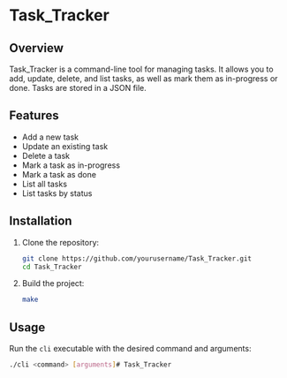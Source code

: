 # Task_Tracker

## Overview
Task_Tracker is a command-line tool for managing tasks. It allows you to add, update, delete, and list tasks, as well as mark them as in-progress or done. Tasks are stored in a JSON file.

## Features
- Add a new task
- Update an existing task
- Delete a task
- Mark a task as in-progress
- Mark a task as done
- List all tasks
- List tasks by status

## Installation
1. Clone the repository:
    ```sh
    git clone https://github.com/yourusername/Task_Tracker.git
    cd Task_Tracker
    ```

2. Build the project:
    ```sh
    make
    ```

## Usage
Run the `cli` executable with the desired command and arguments:

```sh
./cli <command> [arguments]# Task_Tracker
```